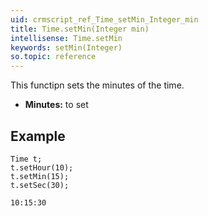 ```yaml
---
uid: crmscript_ref_Time_setMin_Integer_min
title: Time.setMin(Integer min)
intellisense: Time.setMin
keywords: setMin(Integer)
so.topic: reference
---
```


This functipn sets the minutes of the time.


* **Minutes:** to set





## Example
    
    Time t;
    t.setHour(10);
    t.setMin(15);
    t.setSec(30);
    
    10:15:30


